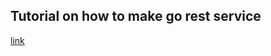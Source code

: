 ## Tutorial on how to make go rest service
[link](https://dev.to/stack-labs/introduction-to-taskfile-a-makefile-alternative-h92)